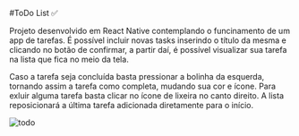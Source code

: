 #ToDo List ✅

Projeto desenvolvido em React Native contemplando o funcinamento de um app de tarefas. 
É possível incluir novas tasks inserindo o título da mesma e clicando no botão de confirmar, a partir daí, é possível visualizar sua tarefa na lista que fica no meio da tela.

Caso a tarefa seja concluída basta pressionar a bolinha da esquerda, tornando assim a tarefa como completa, mudando sua cor e ícone. 
Para exluir alguma tarefa basta clicar no ícone de lixeira no canto direito.
A lista reposicionará a última tarefa adicionada diretamente para o início.

![todo](https://user-images.githubusercontent.com/76922943/213001927-d1ec7b3a-28cb-4003-93e0-036b7e19d438.png)
